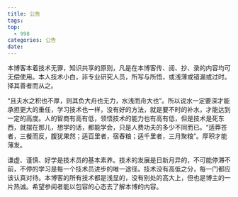 ```yaml
---
title: 公告
tags:
top: 
  - 998
categories: 公告
date: 
---
```


本博客本着技术无罪，知识共享的原则，凡是在本博客传、阅、抄、录的内容均可无偿使用。本人技术小白，非专业研究人员，所写与所悟，或浅薄或错漏或过时。择其善者而从之。

“且夫水之积也不厚，则其负大舟也无力，水浅而舟大也”。所以说水一定要深才能承担更大的重任，学习技术也一样，没有好的方法，就是要不时的补水，才能达到一定的高度。人的智商有高有低，领悟技术的能力也有高有低，但是技术是死东西，就摆在那儿，想学的话，都能学会，只是人费功夫的多少不同而已。“适莽苍者，三餐而反，腹犹果然；适百里者，宿舂粮；适千里者，三月聚粮”。厚积才能薄发。

谦虚、谨慎、好学是技术员的基本素养。技术的发展是日新月异的，不可能停滞不前，不停的学习是每一个技术员进步的唯一途径。技术没有高低之分，每一门都应该认真对待。本博客的所有技术都是浅显的，没有别处的高大上，但也是博主的一片热诚。希望参阅者能以包容的心态去了解本博的内容。

